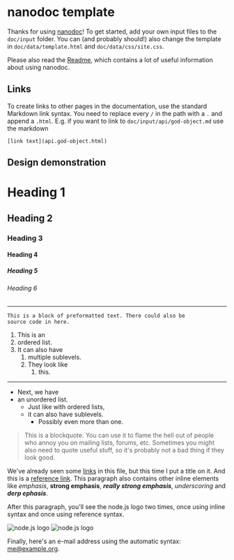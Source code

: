 nanodoc template
================
Thanks for using [nanodoc](https://github.com/raphaelr/node_nanodoc)! To get started,
add your own input files to the `doc/input` folder. You can (and probably should!) also
change the template in `doc/data/template.html` and `doc/data/css/site.css`.

Please also read the [Readme](https://github.com/raphaelr/node_nanodoc/blob/master/README.md),
which contains a lot of useful information about using nanodoc.

Links
-----
To create links to other pages in the documentation, use the standard Markdown link
syntax. You need to replace every `/` in the path with a `.` and append a `.html`.
E.g. if you want to link to `doc/input/api/god-object.md` use the markdown

    [link text](api.god-object.html)

Design demonstration
--------------------

# Heading 1
## Heading 2
### Heading 3
#### Heading 4
##### Heading 5
###### Heading 6

---------------------------------------------------------------------------------------

    This is a block of preformatted text. There could also be
    source code in here.

1. This is an
2. ordered list.
3. It can also have
   1. multiple sublevels.
   2. They look like
      1. this.

----------

* Next, we have
* an unordered list.
  - Just like with ordered lists,
  - it can also have sublevels.
     + Possibly even more than one.

> This is a blockquote. You can use it to flame the hell out of people who annoy you
> on mailing lists, forums, etc. Sometimes you might also need to quote useful stuff,
> so it's probably not a bad thing if they look good.

We've already seen some [links](http://nodejs.org "node.js") in this file, but this time
I put a title on it. And this is a [reference link][refl]. This paragraph also contains
other inline elements like *emphasis*, **strong emphasis**, ***really strong emphasis***,
_underscoring_ and **_*derp ephasis*_**.

After this paragraph, you'll see the node.js logo two times, once using inline syntax
and once using reference syntax.

![node.js logo](http://nodejs.org/images/logos/nodejs.png "Inline syntax")
![node.js logo][node-logo]

Finally, here's an e-mail address using the automatic syntax: <me@example.org>.

[refl]: http://nodejs.org "nodejs.org"
[node-logo]: http://nodejs.org/images/logos/nodejs.png "Reference syntax"
